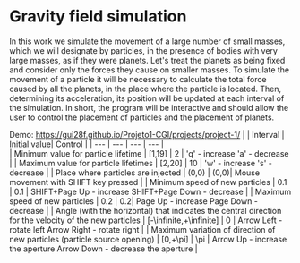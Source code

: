 # Gravity field simulation

In this work we simulate the movement of a large number of small masses, which we will designate by particles, in the presence of bodies with very large masses, as if they were planets. Let's treat the planets as being fixed and consider only the forces they cause on smaller masses.
To simulate the movement of a particle it will be necessary to calculate the total force caused by all the planets, in the place where the particle is located. Then, determining its acceleration, its position will be updated at each interval of the simulation.
In short, the program will be interactive and should allow the user to control the placement of particles and the placement of planets.

Demo: https://gui28f.github.io/Projeto1-CGI/projects/project-1/
|  | Interval | Initial value| Control |
| --- | --- | --- | --- |																																													
| Minimum value for particle lifetime | [1,19] | 2	| 'q' - increase 'a' - decrease |
| Maximum value for particle lifetimes | [2,20] | 10	| 'w' - increase 's' - decrease |
| Place where particles are injected | (0,0) | (0,0)| Mouse movement with SHIFT key pressed |
| Minimum speed of new particles | 0.1 | 0.1 | SHIFT+Page Up - increase SHIFT+Page Down - decrease |
| Maximum speed of new particles | 0.2 | 0.2| Page Up - increase Page Down - decrease |
| Angle (with the horizontal) that indicates the central direction for the velocity of the new particles | [-\infinite,+\infinite] | 0 | Arrow Left - rotate left Arrow Right - rotate right |
| Maximum variation of direction of new particles (particle source opening) | [0,+\pi] | \pi | Arrow Up - increase the aperture Arrow Down - decrease the aperture |
